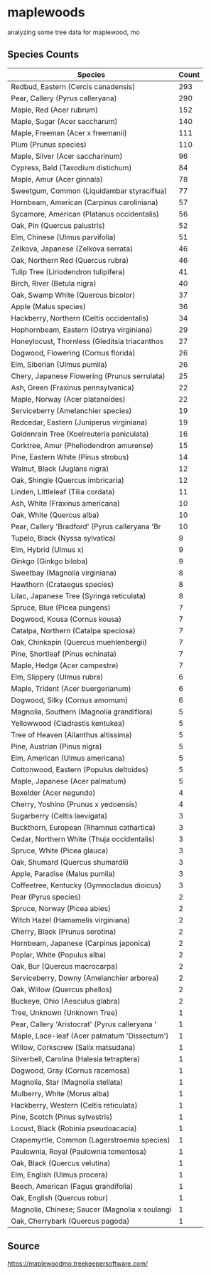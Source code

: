 # maplewoods
analyzing some tree data for maplewood, mo

## Species Counts
| Species | Count |
|---------|-------|
|	Redbud, Eastern (Cercis canadensis)           	|	293	|
|	Pear, Callery (Pyrus calleryana)              	|	290	|
|	Maple, Red (Acer rubrum)                      	|	152	|
|	Maple, Sugar (Acer saccharum)                 	|	140	|
|	Maple, Freeman (Acer x freemanii)             	|	111	|
|	Plum (Prunus species)                         	|	110	|
|	Maple, Silver (Acer saccharinum)              	|	96	|
|	Cypress, Bald (Taxodium distichum)            	|	84	|
|	Maple, Amur (Acer ginnala)                    	|	78	|
|	Sweetgum, Common (Liquidambar styraciflua)    	|	77	|
|	Hornbeam, American (Carpinus caroliniana)     	|	57	|
|	Sycamore, American (Platanus occidentalis)    	|	56	|
|	Oak, Pin (Quercus palustris)                  	|	52	|
|	Elm, Chinese (Ulmus parvifolia)               	|	51	|
|	Zelkova, Japanese (Zelkova serrata)           	|	46	|
|	Oak, Northern Red (Quercus rubra)             	|	46	|
|	Tulip Tree (Liriodendron tulipifera)          	|	41	|
|	Birch, River (Betula nigra)                   	|	40	|
|	Oak, Swamp White (Quercus bicolor)            	|	37	|
|	Apple (Malus species)                         	|	36	|
|	Hackberry, Northern (Celtis occidentalis)     	|	34	|
|	Hophornbeam, Eastern (Ostrya virginiana)      	|	29	|
|	Honeylocust, Thornless (Gleditsia triacanthos 	|	27	|
|	Dogwood, Flowering (Cornus florida)           	|	26	|
|	Elm, Siberian (Ulmus pumila)                  	|	26	|
|	Chery, Japanese Flowering (Prunus serrulata)  	|	25	|
|	Ash, Green (Fraxinus pennsylvanica)           	|	22	|
|	Maple, Norway (Acer platanoides)              	|	22	|
|	Serviceberry (Amelanchier species)            	|	19	|
|	Redcedar, Eastern (Juniperus virginiana)      	|	19	|
|	Goldenrain Tree (Koelreuteria paniculata)     	|	16	|
|	Corktree, Amur (Phellodendron amurense)       	|	15	|
|	Pine, Eastern White (Pinus strobus)           	|	14	|
|	Walnut, Black (Juglans nigra)                 	|	12	|
|	Oak, Shingle (Quercus imbricaria)             	|	12	|
|	Linden, Littleleaf (Tilia cordata)            	|	11	|
|	Ash, White (Fraxinus americana)               	|	10	|
|	Oak, White (Quercus alba)                     	|	10	|
|	Pear, Callery 'Bradford' (Pyrus calleryana 'Br	|	10	|
|	Tupelo, Black (Nyssa sylvatica)               	|	9	|
|	Elm, Hybrid (Ulmus x)                         	|	9	|
|	Ginkgo (Ginkgo biloba)                        	|	9	|
|	Sweetbay (Magnolia virginiana)                	|	8	|
|	Hawthorn (Crataegus species)                  	|	8	|
|	Lilac, Japanese Tree (Syringa reticulata)     	|	8	|
|	Spruce, Blue (Picea pungens)                  	|	7	|
|	Dogwood, Kousa (Cornus kousa)                 	|	7	|
|	Catalpa, Northern (Catalpa speciosa)          	|	7	|
|	Oak, Chinkapin (Quercus muehlenbergii)        	|	7	|
|	Pine, Shortleaf (Pinus echinata)              	|	7	|
|	Maple, Hedge (Acer campestre)                 	|	7	|
|	Elm, Slippery (Ulmus rubra)                   	|	6	|
|	Maple, Trident (Acer buergerianum)            	|	6	|
|	Dogwood, Silky (Cornus amomum)                	|	6	|
|	Magnolia, Southern (Magnolia grandiflora)     	|	5	|
|	Yellowwood (Cladrastis kentukea)              	|	5	|
|	Tree of Heaven (Ailanthus altissima)          	|	5	|
|	Pine, Austrian (Pinus nigra)                  	|	5	|
|	Elm, American (Ulmus americana)               	|	5	|
|	Cottonwood, Eastern (Populus deltoides)       	|	5	|
|	Maple, Japanese (Acer palmatum)               	|	5	|
|	Boxelder (Acer negundo)                       	|	4	|
|	Cherry, Yoshino (Prunus x yedoensis)          	|	4	|
|	Sugarberry (Celtis laevigata)                 	|	3	|
|	Buckthorn, European (Rhamnus cathartica)      	|	3	|
|	Cedar, Northern White (Thuja occidentalis)    	|	3	|
|	Spruce, White (Picea glauca)                  	|	3	|
|	Oak, Shumard (Quercus shumardii)              	|	3	|
|	Apple, Paradise (Malus pumila)                	|	3	|
|	Coffeetree, Kentucky (Gymnocladus dioicus)    	|	3	|
|	Pear (Pyrus species)                          	|	2	|
|	Spruce, Norway (Picea abies)                  	|	2	|
|	Witch Hazel (Hamamelis virginiana)            	|	2	|
|	Cherry, Black (Prunus serotina)               	|	2	|
|	Hornbeam, Japanese (Carpinus japonica)        	|	2	|
|	Poplar, White (Populus alba)                  	|	2	|
|	Oak, Bur (Quercus macrocarpa)                 	|	2	|
|	Serviceberry, Downy (Amelanchier arborea)     	|	2	|
|	Oak, Willow (Quercus phellos)                 	|	2	|
|	Buckeye, Ohio (Aesculus glabra)               	|	2	|
|	Tree, Unknown (Unknown Tree)                  	|	1	|
|	Pear, Callery 'Aristocrat' (Pyrus calleryana '	|	1	|
|	Maple, Lace-leaf (Acer palmatum 'Dissectum')  	|	1	|
|	Willow, Corkscrew (Salix matsudana)           	|	1	|
|	Silverbell, Carolina (Halesia tetraptera)     	|	1	|
|	Dogwood, Gray (Cornus racemosa)               	|	1	|
|	Magnolia, Star (Magnolia stellata)            	|	1	|
|	Mulberry, White (Morus alba)                  	|	1	|
|	Hackberry, Western (Celtis reticulata)        	|	1	|
|	Pine, Scotch (Pinus sylvestris)               	|	1	|
|	Locust, Black (Robinia pseudoacacia)          	|	1	|
|	Crapemyrtle, Common (Lagerstroemia species)   	|	1	|
|	Paulownia, Royal (Paulownia tomentosa)        	|	1	|
|	Oak, Black (Quercus velutina)                 	|	1	|
|	Elm, English (Ulmus procera)                  	|	1	|
|	Beech, American (Fagus grandifolia)           	|	1	|
|	Oak, English (Quercus robur)                  	|	1	|
|	Magnolia, Chinese; Saucer (Magnolia x soulangi	|	1	|
|	Oak, Cherrybark (Quercus pagoda)              	|	1	|

## Source
https://maplewoodmo.treekeepersoftware.com/